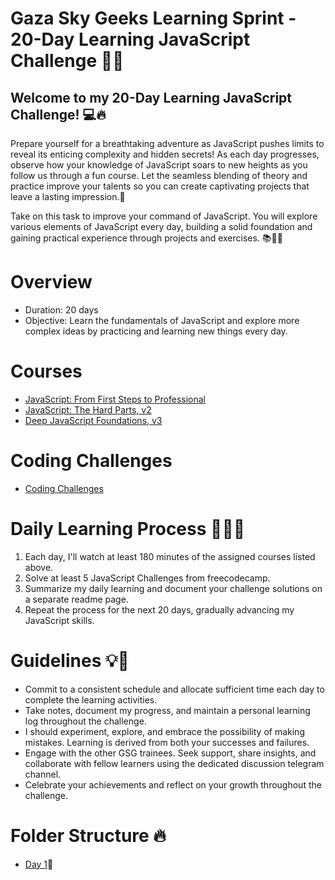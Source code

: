 # Gaza Sky Geeks Learning Sprint - 20-Day Learning JavaScript Challenge 🚀🔥
## Welcome to my 20-Day Learning JavaScript Challenge! 💻🔥

Prepare yourself for a breathtaking adventure as JavaScript pushes limits to reveal its enticing complexity and hidden secrets!
As each day progresses, observe how your knowledge of JavaScript soars to new heights as you follow us through a fun course. Let the seamless blending of theory and practice improve your talents so you can create captivating projects that leave a lasting impression.🌟 

Take on this task to improve your command of JavaScript. You will explore various elements of JavaScript every day, building a solid foundation and gaining practical experience through projects and exercises. 📚👩‍💻
 
# Overview
- Duration: 20 days
- Objective: Learn the fundamentals of JavaScript and explore more complex ideas by practicing and learning new things every day.

# Courses
- [JavaScript: From First Steps to Professional](https://frontendmasters.com/courses/javascript-first-steps/)
- [JavaScript: The Hard Parts, v2](https://frontendmasters.com/courses/javascript-hard-parts-v2/)
- [Deep JavaScript Foundations, v3](https://frontendmasters.com/courses/deep-javascript-v3/)

# Coding Challenges
- [Coding Challenges]()

# Daily Learning Process 🏋️‍♂️💪
1. Each day, I'll watch at least 180 minutes of the assigned courses listed above.
2. Solve at least 5 JavaScript Challenges from freecodecamp.
3. Summarize my daily learning and document your challenge solutions on a separate readme page.
4. Repeat the process for the next 20 days, gradually advancing my JavaScript skills.

# Guidelines 💡💼
- Commit to a consistent schedule and allocate sufficient time each day to complete the learning activities.
- Take notes, document my progress, and maintain a personal learning log throughout the challenge.
- I should experiment, explore, and embrace the possibility of making mistakes. Learning is derived from both your successes and failures.
- Engage with the other GSG trainees. Seek support, share insights, and collaborate with fellow learners using the dedicated discussion telegram channel.
- Celebrate your achievements and reflect on your growth throughout the challenge.


# Folder Structure 🔥
- [Day 1](https://github.com/abeerbelal/Mastering-JavaScript-in-20-Days/blob/main/Day%201.md)💎
